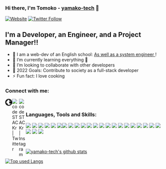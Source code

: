 ### Hi there, I'm Tomoko -  [yamako-tech][website] 👋 

[![Website](https://img.shields.io/website?label=ask-tech-website&style=for-the-badge&url=https%3A%2F%2Fcodestackr.com)](https://tech.askdjapy.com/)
[![Twitter Follow](https://img.shields.io/twitter/follow/t_yamamomo?color=1DA1F2&logo=twitter&style=for-the-badge)](https://twitter.com/intent/follow?original_referer=https%3A%2F%2Fgithub.com%2Ft_yamamomo&screen_name=t_yamamomo)


## I'm a Developer, an Engineer, and a Project Manager!!

- 🔭 I am a web-dev of an English school: [As well as a system engineer ][school]!
- 🌱 I’m currently learning everything 🤣
- 👯 I’m looking to collaborate with other developers
- 🥅 2022 Goals: Contribute to society as a full-stack developer
- ⚡ Fun fact: I love cooking

### Connect with me:

[<img align="left" alt="ask-tech-gatsby.netlify.app" width="22px" src="https://raw.githubusercontent.com/iconic/open-iconic/master/svg/globe.svg" />][website]
[<img align="left" alt="codeSTACKr | Twitter" width="22px" src="https://cdn.jsdelivr.net/npm/simple-icons@v3/icons/twitter.svg" />][twitter]
[<img align="left" alt="codeSTACKr | Instagram" width="22px" src="https://cdn.jsdelivr.net/npm/simple-icons@v3/icons/instagram.svg" />][instagram]

<br />


### Languages, Tools and Skills:

<img src="https://img.icons8.com/dusk/64/000000/code.png" width="22px"/> <img src="https://img.icons8.com/dusk/64/000000/visual-studio-code-2019.png" width="22px"/> <img src="https://img.icons8.com/dusk/64/000000/pycharm.png" width="22px"/> <img src="https://img.icons8.com/color/48/000000/django.png" width="22px"/> <img src="https://img.icons8.com/ios/50/000000/flask.png" width="22px"/> <img src="https://img.icons8.com/dusk/64/000000/python.png" width="22px"/><img src="https://img.icons8.com/dusk/64/000000/javascript.png" width="22px"/> <img src="https://img.icons8.com/dusk/64/000000/react.png" width="22px"/> <img src="https://img.icons8.com/dusk/64/000000/html-5.png" width="22px"/> <img src="https://img.icons8.com/external-prettycons-flat-prettycons/94/000000/external-css-web-seo-prettycons-flat-prettycons.png" width="22px" /> <img src="https://img.icons8.com/color/48/000000/bootstrap.png" width="22px"/> <img src="https://img.icons8.com/dusk/64/000000/wordpress.png" width="22px"/> <img src="https://img.icons8.com/dusk/64/000000/domain.png" width="22px"/> <img src="https://img.icons8.com/dusk/64/000000/security-ssl.png" width="22px"/> <img src="https://img.icons8.com/dusk/64/000000/server.png" width="22px"/> <img src="https://img.icons8.com/material-rounded/24/000000/dns.png" width="22px"/> <img src="https://img.icons8.com/color/48/000000/google-cloud-platform.png" width="22px"/> <img src="https://img.icons8.com/dusk/64/000000/ssh.png" width="22px"/> <img src="https://img.icons8.com/dusk/64/000000/share-2.png" width="22px"/> <img src="https://img.icons8.com/color/48/000000/npm.png" width="22px"/> <img src="https://img.icons8.com/fluency/48/000000/node-js.png" width="22px"/>
<img src="https://img.icons8.com/dusk/64/000000/postman-api.png" width="22px"/> <img src="https://img.icons8.com/dusk/64/000000/marketing.png" width="22px"/> <img src="https://img.icons8.com/external-inipagistudio-lineal-color-inipagistudio/64/000000/external-bilingual-language-learning-inipagistudio-lineal-color-inipagistudio.png" width="22px"/> <img src="https://img.icons8.com/office/48/000000/video-editing.png" width="22px" />

<br />

<!-- リポジトリステータス -->
[![yamako-tech's github stats](https://github-readme-stats.vercel.app/api?username=yamako-tech&hide=contribs&count_private=true&show_icons=true&theme=tokyonight)](https://github.com/yamako-tech/)

<!-- ソースコード統計 -->
[![Top used Langs](https://github-readme-stats.vercel.app/api/top-langs/?username=yamako-tech&layout=compact&theme=tokyonight)](https://github.com/yamako-tech/)

[website]: https://ask-tech-gatsby.netlify.app/
[school]: https://ask946.com/
[twitter]: https://twitter.com/t_yamamomo
[youtube]: https://www.youtube.com/playlist?list=PL1TKyoLbKRjRQ42ITxiYfR0CQBPtcNShT
[instagram]: https://www.instagram.com/yamako2222
